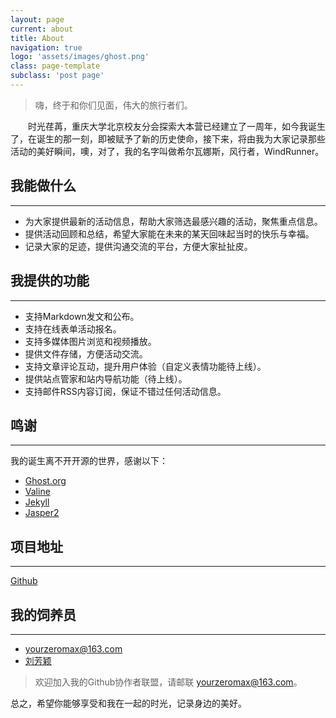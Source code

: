 ```yaml
---
layout: page
current: about
title: About
navigation: true
logo: 'assets/images/ghost.png'
class: page-template
subclass: 'post page'
---
```


> 嗨，终于和你们见面，伟大的旅行者们。

&#8195;&#8195;时光荏苒，重庆大学北京校友分会探索大本营已经建立了一周年，如今我诞生了，在诞生的那一刻，即被赋予了新的历史使命，接下来，将由我为大家记录那些活动的美好瞬间，噢，对了，我的名字叫做希尔瓦娜斯，风行者，WindRunner。

## 我能做什么
---------
- 为大家提供最新的活动信息，帮助大家筛选最感兴趣的活动，聚焦重点信息。
- 提供活动回顾和总结，希望大家能在未来的某天回味起当时的快乐与幸福。
- 记录大家的足迹，提供沟通交流的平台，方便大家扯扯皮。


## 我提供的功能
---------
- 支持Markdown发文和公布。
- 支持在线表单活动报名。
- 支持多媒体图片浏览和视频播放。
- 提供文件存储，方便活动交流。
- 支持文章评论互动，提升用户体验（自定义表情功能待上线）。
- 提供站点管家和站内导航功能（待上线）。
- 支持邮件RSS内容订阅，保证不错过任何活动信息。

## 鸣谢
---------
我的诞生离不开开源的世界，感谢以下：
- [Ghost.org](https://ghost.org/)
- [Valine](https://valine.js.org/)
- [Jekyll](http://jekyllcn.com/)
- [Jasper2](http://jekyllthemes.org/themes/jasper2/)

## 项目地址
---------
[Github](https://github.com/cquexplorecamp/cquexplorecamp.github.io)

## 我的饲养员
---------
- [yourzeromax@163.com](https://yourzeromax.top)  
- [刘芳颖](522170051@qq.com)

> 欢迎加入我的Github协作者联盟，请邮联 yourzeromax@163.com。

总之，希望你能够享受和我在一起的时光，记录身边的美好。